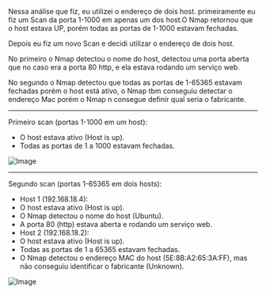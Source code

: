 Nessa análise que fiz, eu utilizei o endereço de dois host. primeiramente eu fiz um Scan da porta 1-1000 em apenas um dos host.O Nmap retornou que o host estava UP, porém todas as portas de 1-1000 estavam fechadas.

Depois eu fiz um novo Scan e decidi utilizar o endereço de dois host.

No primeiro o Nmap detectou o nome do host, detectou uma porta aberta que no caso era a porta 80 http, e ela estava rodando um serviço web.

No segundo o Nmap detectou que todas as portas de 1-65365 estavam fechadas porém o host está ativo, o Nmap tbm conseguiu  detectar o endereço Mac porém o Nmap n consegue definir qual seria o fabricante.
___________________________________________________________________________________________________________________________________________________________________________________________________________________________________

Primeiro scan (portas 1-1000 em um host):

- O host estava ativo (Host is up).
- Todas as portas de 1 a 1000 estavam fechadas.

![Image](https://github.com/user-attachments/assets/6564af33-f530-4cd5-a43c-84bcb27a6d12)
___________________________________________________________________________________________________________________________________________________________________________________________________________________________________

Segundo scan (portas 1-65365 em dois hosts):

- Host 1 (192.168.18.4):
- O host estava ativo (Host is up).
- O Nmap detectou o nome do host (Ubuntu).
- A porta 80 (http) estava aberta e rodando um serviço web.
- Host 2 (192.168.18.2):
- O host estava ativo (Host is up).
- Todas as portas de 1 a 65365 estavam fechadas.
- O Nmap detectou o endereço MAC do host (5E:8B:A2:65:3A:FF), mas não conseguiu identificar o fabricante (Unknown).

![Image](https://github.com/user-attachments/assets/491dc386-aca6-42bf-adb5-780aec6c5913) 
